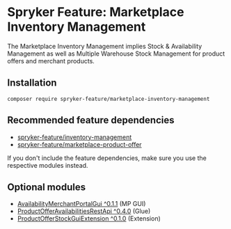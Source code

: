 # Spryker Feature: Marketplace Inventory Management

The Marketplace Inventory Management implies Stock & Availability Management as well as Multiple Warehouse Stock Management for product offers and merchant products.

## Installation

```
composer require spryker-feature/marketplace-inventory-management
```

## Recommended feature dependencies
- [spryker-feature/inventory-management](https://github.com/spryker-feature/inventory-management)
- [spryker-feature/marketplace-product-offer](https://github.com/spryker-feature/marketplace-product-offer)

If you don't include the feature dependencies, make sure you use the respective modules instead.

## Optional modules
- [AvailabilityMerchantPortalGui ^0.1.1](https://github.com/spryker/availability-merchant-portal-gui) (MP GUI)
- [ProductOfferAvailabilitiesRestApi ^0.4.0](https://github.com/spryker/product-offer-availabilities-rest-api) (Glue)
- [ProductOfferStockGuiExtension ^0.1.0](https://github.com/spryker/product-offer-stock-gui-extension) (Extension)
